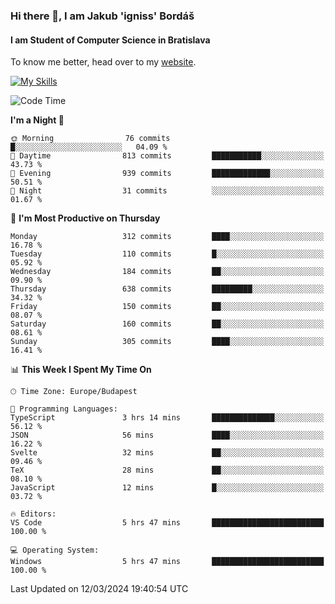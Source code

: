 ### Hi there 👋, I am Jakub 'igniss' Bordáš

#### I am Student of Computer Science in Bratislava
To know me better, head over to my [website](https://bordas.sk).

[![My Skills](https://skillicons.dev/icons?i=js,html,css,figma,svelte,java,kotlin,python,postgresql,typescript,nest,nodejs)](https://bordas.sk)


<!--START_SECTION:waka-->
![Code Time](http://img.shields.io/badge/Code%20Time-1%2C424%20hrs%2039%20mins-blue)

**I'm a Night 🦉** 

```text
🌞 Morning                76 commits          █░░░░░░░░░░░░░░░░░░░░░░░░   04.09 % 
🌆 Daytime                813 commits         ███████████░░░░░░░░░░░░░░   43.73 % 
🌃 Evening                939 commits         █████████████░░░░░░░░░░░░   50.51 % 
🌙 Night                  31 commits          ░░░░░░░░░░░░░░░░░░░░░░░░░   01.67 % 
```
📅 **I'm Most Productive on Thursday** 

```text
Monday                   312 commits         ████░░░░░░░░░░░░░░░░░░░░░   16.78 % 
Tuesday                  110 commits         █░░░░░░░░░░░░░░░░░░░░░░░░   05.92 % 
Wednesday                184 commits         ██░░░░░░░░░░░░░░░░░░░░░░░   09.90 % 
Thursday                 638 commits         █████████░░░░░░░░░░░░░░░░   34.32 % 
Friday                   150 commits         ██░░░░░░░░░░░░░░░░░░░░░░░   08.07 % 
Saturday                 160 commits         ██░░░░░░░░░░░░░░░░░░░░░░░   08.61 % 
Sunday                   305 commits         ████░░░░░░░░░░░░░░░░░░░░░   16.41 % 
```


📊 **This Week I Spent My Time On** 

```text
🕑︎ Time Zone: Europe/Budapest

💬 Programming Languages: 
TypeScript               3 hrs 14 mins       ██████████████░░░░░░░░░░░   56.12 % 
JSON                     56 mins             ████░░░░░░░░░░░░░░░░░░░░░   16.22 % 
Svelte                   32 mins             ██░░░░░░░░░░░░░░░░░░░░░░░   09.46 % 
TeX                      28 mins             ██░░░░░░░░░░░░░░░░░░░░░░░   08.10 % 
JavaScript               12 mins             █░░░░░░░░░░░░░░░░░░░░░░░░   03.72 % 

🔥 Editors: 
VS Code                  5 hrs 47 mins       █████████████████████████   100.00 % 

💻 Operating System: 
Windows                  5 hrs 47 mins       █████████████████████████   100.00 % 
```


 Last Updated on 12/03/2024 19:40:54 UTC
<!--END_SECTION:waka-->
